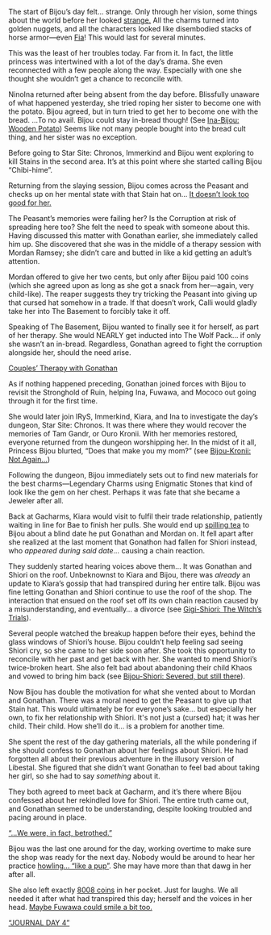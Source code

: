 The start of Bijou’s day felt… strange. Only through her vision, some things about the world before her looked [strange.](https://youtu.be/Zg3rYsc61XI?t=237) All the charms turned into golden nuggets, and all the characters looked like disembodied stacks of horse armor—even [Fia](#node:fia)! This would last for several minutes.

This was the least of her troubles today. Far from it. In fact, the little princess was intertwined with a lot of the day’s drama. She even reconnected with a few people along the way. Especially with one she thought she wouldn’t get a chance to reconcile with.

NinoIna returned after being absent from the day before. Blissfully unaware of what happened yesterday, she tried roping her sister to become one with the potato. Bijou agreed, but in turn tried to get her to become one with the bread. …To no avail. Bijou could stay in-bread though! (See [Ina-Bijou: Wooden Potato](#edge:bijou-ina-right-2-left-2)) 
Seems like not many people bought into the bread cult thing, and her sister was no exception.

Before going to Star Site: Chronos, Immerkind and Bijou went exploring to kill Stains in the second area. It’s at this point where she started calling Bijou “Chibi-hime”.

Returning from the slaying session, Bijou comes across the Peasant and checks up on her mental state with that Stain hat on… [It doesn’t look too good for her.](https://youtu.be/Zg3rYsc61XI?t=4287)

The Peasant’s memories were failing her? Is the Corruption at risk of spreading here too? She felt the need to speak with someone about this. Having discussed this matter with Gonathan earlier, she immediately called him up. She discovered that she was in the middle of a therapy session with Mordan Ramsey; she didn’t care and butted in like a kid getting an adult’s attention.

Mordan offered to give her two cents, but only after Bijou paid 100 coins (which she agreed upon as long as she got a snack from her—again, very child-like). The reaper suggests they try tricking the Peasant into giving up that cursed hat somehow in a trade. If that doesn’t work, Calli would gladly take her into The Basement to forcibly take it off.

Speaking of The Basement, Bijou wanted to finally see it for herself, as part of her therapy. She would NEARLY get inducted into The Wolf Pack… if only she wasn’t an in-bread. Regardless, Gonathan agreed to fight the corruption alongside her, should the need arise.

[Couples’ Therapy with Gonathan](#embed:https://youtu.be/Zg3rYsc61XI?t=4396)

As if nothing happened preceding, Gonathan joined forces with Bijou to revisit the Stronghold of Ruin, helping Ina, Fuwawa, and Mococo out going through it for the first time. 

She would later join IRyS, Immerkind, Kiara, and Ina to investigate the day’s dungeon, Star Site: Chronos. It was there where they would recover the memories of Tam Gandr, or Ouro Kronii. With her memories restored, everyone returned from the dungeon worshipping her. In the midst of it all, Princess Bijou blurted, “Does that make you my mom?” (see [Bijou-Kronii: Not Again...](#edge:bijou-kronii-top-2-top-2))

Following the dungeon, Bijou immediately sets out to find new materials for the best charms—Legendary Charms using Enigmatic Stones that kind of look like the gem on her chest. Perhaps it was fate that she became a Jeweler after all. 

Back at Gacharms, Kiara would visit to fulfil their trade relationship, patiently waiting in line for Bae to finish her pulls. She would end up [spilling tea](https://youtu.be/Zg3rYsc61XI?t=18313) to Bijou about a blind date he put Gonathan and Mordan on. It fell apart after she realized at the last moment that Gonathon had fallen for Shiori instead, who *appeared during said date…* causing a chain reaction.

They suddenly started hearing voices above them… It was Gonathan and Shiori on the roof. Unbeknownst to Kiara and Bijou, there was *already* an update to Kiara’s gossip that had transpired during her entire talk. Bijou was fine letting Gonathan and Shiori continue to use the roof of the shop. The interaction that ensued on the roof set off its own chain reaction caused by a misunderstanding, and eventually… a divorce (see [Gigi-Shiori: The Witch’s Trials](#edge:gigi-shiori-top-2-bottom-1)).

Several people watched the breakup happen before their eyes, behind the glass windows of Shiori’s house. Bijou couldn’t help feeling sad seeing Shiori cry, so she came to her side soon after. She took this opportunity to reconcile with her past and get back with her. She wanted to mend Shiori’s twice-broken heart. She also felt bad about abandoning their child Khaos and vowed to bring him back (see [Bijou-Shiori: Severed, but still there](#edge:shiori-bijou-top-1-bottom-4)).

Now Bijou has double the motivation for what she vented about to Mordan and Gonathan. There was a moral need to get the Peasant to give up that Stain hat. This would ultimately be for everyone’s sake… but especially her own, to fix her relationship with Shiori. It's not just a (cursed) hat; it was her child. Their child. How she’ll do it… is a problem for another time.

She spent the rest of the day gathering materials, all the while pondering if she should confess to Gonathan about her feelings about Shiori. He had forgotten all about their previous adventure in the illusory version of Libestal. She figured that she didn’t want Gonathan to feel bad about taking her girl, so she had to say *something* about it.

They both agreed to meet back at Gacharm, and it’s there where Bijou confessed about her rekindled love for Shiori. The entire truth came out, and Gonathan seemed to be understanding, despite looking troubled and pacing around in place.

[“...We were, in fact, betrothed.”](#embed:https://youtu.be/Zg3rYsc61XI?t=21191)

Bijou was the last one around for the day, working overtime to make sure the shop was ready for the next day. Nobody would be around to hear her practice [howling… “like a pup”](https://youtu.be/Zg3rYsc61XI?t=22518). She may have more than that dawg in her after all.

She also left exactly [8008 coins](https://youtu.be/Zg3rYsc61XI?t=23011) in her pocket. Just for laughs. We all needed it after what had transpired this day; herself and the voices in her head. [Maybe Fuwawa could smile a bit too.](https://youtu.be/Zg3rYsc61XI?t=22932)

[“JOURNAL DAY 4”](#embed:https://youtu.be/Zg3rYsc61XI?t=23356)